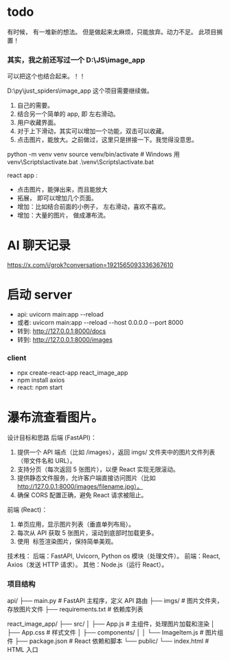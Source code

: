 # todo  
有时候， 有一堆新的想法。 但是做起来太麻烦，只能放弃。动力不足。
此项目搁置！

### 其实，我之前还写过一个 D:\JS\image_app
可以把这个也结合起来。！！

D:\py\just_spiders\image_app 这个项目需要继续做。
1. 自己的需要。
2. 结合另一个简单的 app, 即 左右滑动。
3. 用户收藏界面。
4. 对于上下滑动，其实可以增加一个功能，双击可以收藏。
5. 点击图片，能放大。之前做过，这里只是拼接一下。我觉得没意思。


python -m venv venv
source venv/bin/activate  # Windows 用 venv\Scripts\activate.bat
.\venv\Scripts\activate.bat

react app :
- 点击图片，能弹出来，而且能放大
- 拓展， 即可以增加几个页面。 
- 增加：比如结合前面的小例子， 左右滑动，喜欢不喜欢。
- 增加：大量的图片， 做成瀑布流。


# AI 聊天记录
https://x.com/i/grok?conversation=1921565093336367610

# 启动 server

- api:   uvicorn main:app --reload
- 或者:   uvicorn main:app  --reload --host 0.0.0.0 --port 8000
- 转到:   http://127.0.0.1:8000/docs
- 转到:   http://127.0.0.1:8000/images


### client
- npx create-react-app react_image_app
- npm install axios
- react: npm start


# 瀑布流查看图片。

设计目标和思路
后端 (FastAPI)：
1. 提供一个 API 端点（比如 /images），返回 imgs/ 文件夹中的图片文件列表（带文件名和 URL）。
2. 支持分页（每次返回 5 张图片），以便 React 实现无限滚动。
3. 提供静态文件服务，允许客户端直接访问图片（比如 http://127.0.0.1:8000/images/filename.jpg）。
4. 确保 CORS 配置正确，避免 React 请求被阻止。

前端 (React)：
1. 单页应用，显示图片列表（垂直单列布局）。
2. 每次从 API 获取 5 张图片，滚动到底部时加载更多。
3. 使用 <img> 标签渲染图片，保持简单美观。


技术栈：
后端：FastAPI, Uvicorn, Python os 模块（处理文件）。
前端：React, Axios（发送 HTTP 请求）。
其他：Node.js（运行 React）。


### 项目结构

api/
├── main.py              # FastAPI 主程序，定义 API 路由
├── imgs/                # 图片文件夹，存放图片文件
├── requirements.txt     # 依赖库列表

react_image_app/
├── src/
│   ├── App.js           # 主组件，处理图片加载和渲染
│   ├── App.css          # 样式文件
│   ├── components/
│   │   └── ImageItem.js # 图片组件
├── package.json         # React 依赖和脚本
└── public/
    └── index.html       # HTML 入口



